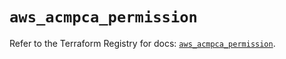 # `aws_acmpca_permission`

Refer to the Terraform Registry for docs: [`aws_acmpca_permission`](https://registry.terraform.io/providers/hashicorp/aws/5.69.0/docs/resources/acmpca_permission).
